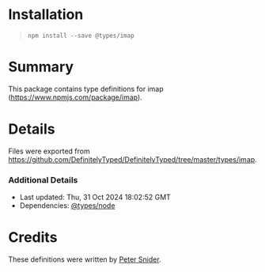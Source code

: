 # Installation
> `npm install --save @types/imap`

# Summary
This package contains type definitions for imap (https://www.npmjs.com/package/imap).

# Details
Files were exported from https://github.com/DefinitelyTyped/DefinitelyTyped/tree/master/types/imap.

### Additional Details
 * Last updated: Thu, 31 Oct 2024 18:02:52 GMT
 * Dependencies: [@types/node](https://npmjs.com/package/@types/node)

# Credits
These definitions were written by [Peter Snider](https://github.com/psnider).
